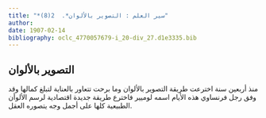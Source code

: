 ```yaml
---
title: "*سير العلم : التصوير بالألوان*.  2(8)"
author: 
date: 1907-02-14
bibliography: oclc_4770057679-i_20-div_27.d1e3335.bib
---
```




##  التصوير بالألوان 


 منذ  أربعين  سنة اخترعت طريقة التصوير بالألوان وما برحت تتعاور بالعناية لتبلغ كمالها وقد وفق رجل فرنساوي هذه الأيام اسمه لوميير فاخترع طريقة جديدة اقتصادية لرسم الألوأن الطبيعية كلها على أجمل وجه يتصوره العقل. 
